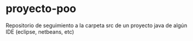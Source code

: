 # proyecto-poo
Repositorio de seguimiento a la carpeta src de un proyecto java de algún IDE (eclipse, netbeans, etc)
